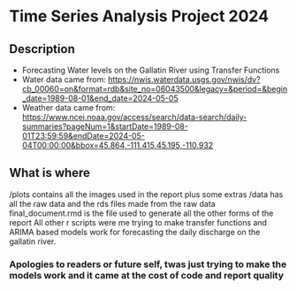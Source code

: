 # Time Series Analysis Project 2024
## Description 
- Forecasting Water levels on the Gallatin River using Transfer Functions
- Water data came from:
https://nwis.waterdata.usgs.gov/nwis/dv?cb_00060=on&format=rdb&site_no=06043500&legacy=&period=&begin_date=1989-08-01&end_date=2024-05-05
- Weather data came from:
https://www.ncei.noaa.gov/access/search/data-search/daily-summaries?pageNum=1&startDate=1989-08-01T23:59:59&endDate=2024-05-04T00:00:00&bbox=45.864,-111.415,45.195,-110.932

## What is where
/plots contains all the images used in the report plus some extras
/data has all the raw data and the rds files made from the raw data
final_document.rmd is the file used to generate all the other forms of the report
All other r scripts were me trying to make transfer functions and ARIMA based models work for forecasting the daily discharge on the gallatin river.

### Apologies to readers or future self, twas just trying to make the models work and it came at the cost of code and report quality
